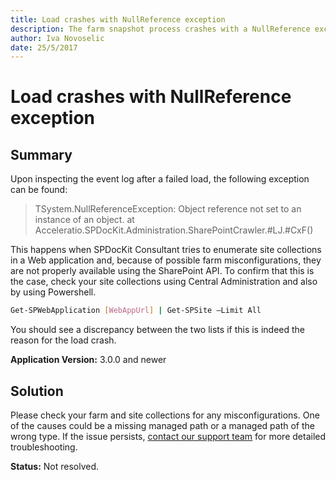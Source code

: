 ```yaml
---
title: Load crashes with NullReference exception
description: The farm snapshot process crashes with a NullReference exception.
author: Iva Novoselic
date: 25/5/2017
---
```


# Load crashes with NullReference exception

## **Summary**

Upon inspecting the event log after a failed load, the following exception can be found:

> TSystem.NullReferenceException: Object reference not set to an instance of an object. at Acceleratio.SPDocKit.Administration.SharePointCrawler.\#LJ.\#CxF\(\)

This happens when SPDocKit Consultant tries to enumerate site collections in a Web application and, because of possible farm misconfigurations, they are not properly available using the SharePoint API. To confirm that this is the case, check your site collections using Central Administration and also by using Powershell.

```bash
Get-SPWebApplication [WebAppUrl] | Get-SPSite –Limit All
```

You should see a discrepancy between the two lists if this is indeed the reason for the load crash.

**Application Version:** 3.0.0 and newer

## **Solution**

Please check your farm and site collections for any misconfigurations. One of the causes could be a missing managed path or a managed path of the wrong type. If the issue persists, [contact our support team](https://www.syskit.com/company/contact-us/) for more detailed troubleshooting.

**Status:** Not resolved.

